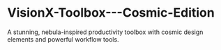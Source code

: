 # VisionX-Toolbox---Cosmic-Edition
A stunning, nebula-inspired productivity toolbox with cosmic design elements and powerful workflow tools.
